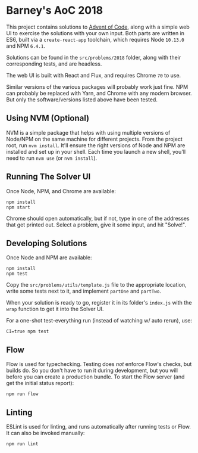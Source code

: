 # Barney's AoC 2018

This project contains solutions to [Advent of Code](https://adventofcode.com),
along with a simple web UI to exercise the solutions with your own input. Both
parts are written in ES6, built via a `create-react-app` toolchain, which
requires Node `10.13.0` and NPM `6.4.1`.

Solutions can be found in the `src/problems/2018` folder, along with their
corresponding tests, and are headless.

The web UI is built with React and Flux, and requires Chrome `70` to use.

Similar versions of the various packages will probably work just fine. NPM can
probably be replaced with Yarn, and Chrome with any modern browser. But only
the software/versions listed above have been tested. 

## Using NVM (Optional)

NVM is a simple package that helps with using multiple versions of Node/NPM on
the same machine for different projects. From the project root, run `nvm
install`. It'll ensure the right versions of Node and NPM are installed and set
up in your shell. Each time you launch a new shell, you'll need to run `nvm
use` (or `nvm install`).

## Running The Solver UI

Once Node, NPM, and Chrome are available:

    npm install
    npm start

Chrome should open automatically, but if not, type in one of the addresses that
get printed out. Select a problem, give it some input, and hit "Solve!".

## Developing Solutions

Once Node and NPM are available:

    npm install
    npm test

Copy the `src/problems/utils/template.js` file to the appropriate location,
write some tests next to it, and implement `partOne` and `partTwo`.

When your solution is ready to go, register it in its folder's `index.js` with
the `wrap` function to get it into the Solver UI.

For a one-shot test-everything run (instead of watching w/ auto rerun), use:

    CI=true npm test

## Flow

Flow is used for typechecking. Testing does _not_ enforce Flow's checks, but
builds do. So you don't have to run it during development, but you will before
you can create a production bundle. To start the Flow server (and get the
initial status report):

    npm run flow

## Linting

ESLint is used for linting, and runs automatically after running tests or Flow.
It can also be invoked manually:

    npm run lint

